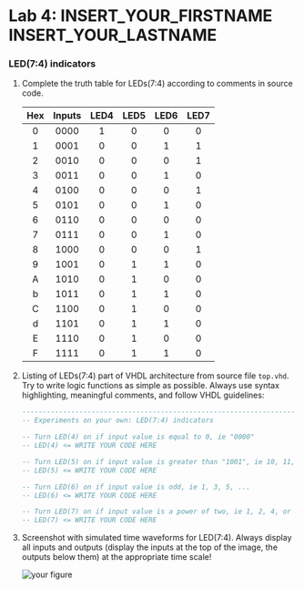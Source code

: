 # Lab 4: INSERT_YOUR_FIRSTNAME INSERT_YOUR_LASTNAME

### LED(7:4) indicators

1. Complete the truth table for LEDs(7:4) according to comments in source code.

   | **Hex** | **Inputs** | **LED4** | **LED5** | **LED6** | **LED7** |
   | :-: | :-: | :-: | :-: | :-: | :-: |
   | 0 | 0000 | 1 | 0 | 0 | 0 |
   | 1 | 0001 | 0 | 0 | 1 | 1 |
   | 2 | 0010 | 0 | 0 | 0 | 1 |
   | 3 | 0011 | 0 | 0 | 1 | 0 |
   | 4 | 0100 | 0 | 0 | 0 | 1 |
   | 5 | 0101 | 0 | 0 | 1 | 0 |
   | 6 | 0110 | 0 | 0 | 0 | 0 |
   | 7 | 0111 | 0 | 0 | 1 | 0 |
   | 8 | 1000 | 0 | 0 | 0 | 1 |
   | 9 | 1001 | 0 | 1 | 1 | 0 |
   | A | 1010 | 0 | 1 | 0 | 0 |
   | b | 1011 | 0 | 1 | 1 | 0 |
   | C | 1100 | 0 | 1 | 0 | 0 |
   | d | 1101 | 0 | 1 | 1 | 0 |
   | E | 1110 | 0 | 1 | 0 | 0 |
   | F | 1111 | 0 | 1 | 1 | 0 |

2. Listing of LEDs(7:4) part of VHDL architecture from source file `top.vhd`. Try to write logic functions as simple as possible. Always use syntax highlighting, meaningful comments, and follow VHDL guidelines:

   ```vhdl
   --------------------------------------------------------------------
   -- Experiments on your own: LED(7:4) indicators

   -- Turn LED(4) on if input value is equal to 0, ie "0000"
   -- LED(4) <= WRITE YOUR CODE HERE

   -- Turn LED(5) on if input value is greater than "1001", ie 10, 11, 12, ...
   -- LED(5) <= WRITE YOUR CODE HERE

   -- Turn LED(6) on if input value is odd, ie 1, 3, 5, ...
   -- LED(6) <= WRITE YOUR CODE HERE

   -- Turn LED(7) on if input value is a power of two, ie 1, 2, 4, or 8
   -- LED(7) <= WRITE YOUR CODE HERE
   ```

3. Screenshot with simulated time waveforms for LED(7:4). Always display all inputs and outputs (display the inputs at the top of the image, the outputs below them) at the appropriate time scale!

   ![your figure]()